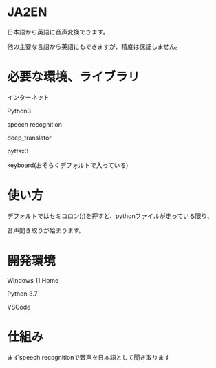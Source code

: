 # JA2EN
日本語から英語に音声変換できます。

他の主要な言語から英語にもできますが、精度は保証しません。

# 必要な環境、ライブラリ
インターネット

Python3

speech recognition

deep_translator

pyttsx3

keyboard(おそらくデフォルトで入っている)



# 使い方
デフォルトではセミコロン(;)を押すと、pythonファイルが走っている限り、

音声聞き取りが始まります。

# 開発環境
Windows 11 Home

Python 3.7

VSCode

# 仕組み
まずspeech recognitionで音声を日本語として聞き取ります
